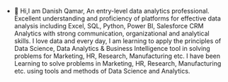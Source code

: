 - 👋 Hi,I am Danish Qamar,
An entry-level data analytics professional. Excellent understanding and proficiency of platforms for effective data analysis including Excel, SQL, Python, Power BI, Salesforce CRM Analytics with strong communication, organizational and analytical skills.
I love data and every day, I am learning to apply the principles of Data Science, Data Analytics & Business Intelligence tool in solving problems for Marketing, HR, Research, Manufacturing etc.
I have been Learning to solve problems in Marketing, HR, Research, Manufacturing etc. using tools and methods of Data Science and Analytics.

<!---
danish1512/danish1512 is a ✨ special ✨ repository because its `README.md` (this file) appears on your GitHub profile.
You can click the Preview link to take a look at your changes.
--->
